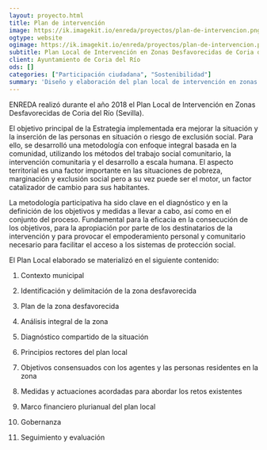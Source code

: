 ```yaml
---
layout: proyecto.html
title: Plan de intervención
image: https://ik.imagekit.io/enreda/proyectos/plan-de-intervencion.png?updatedAt=1700671434505
ogtype: website
ogimage: https://ik.imagekit.io/enreda/proyectos/plan-de-intervencion.png?updatedAt=1700671434505
subtitle: Plan Local de Intervención en Zonas Desfavorecidas de Coria del Río
client: Ayuntamiento de Coria del Río
ods: []
categories: ["Participación ciudadana", "Sostenibilidad"]
summary: 'Diseño y elaboración del plan local de intervención en zonas desfavorecidas de Coria del Río. '
---
```


ENREDA realizó durante el año 2018 el Plan Local de Intervención en Zonas Desfavorecidas de Coria del Río (Sevilla). 

El objetivo principal de la Estrategia implementada era mejorar la situación y la inserción de las personas en situación o riesgo de  exclusión social. Para ello, se desarrolló una metodología con enfoque integral basada en la comunidad, utilizando los métodos del trabajo social comunitario, la intervención comunitaria y el desarrollo a escala humana. El aspecto territorial es una factor importante en las situaciones de pobreza, marginación y exclusión social pero a su vez puede ser el motor, un factor catalizador de cambio para sus habitantes.

La metodología participativa ha sido clave en el diagnóstico y en la definición de los objetivos y medidas a llevar a cabo, así como en el conjunto del proceso. Fundamental para la eficacia en la consecución de los objetivos, para la apropiación por parte de los destinatarios de la intervención y para provocar el empoderamiento personal y comunitario necesario para facilitar el acceso a los sistemas de protección social. 

El Plan Local elaborado se materializó en el siguiente contenido: 

1. Contexto municipal

2. Identificación y delimitación de la zona desfavorecida

3. Plan de la zona desfavorecida

4. Análisis integral de la zona 

5. Diagnóstico compartido de la situación 

6. Principios rectores del plan local

7. Objetivos consensuados con los agentes y las personas residentes en la zona

8. Medidas y actuaciones acordadas para abordar los retos existentes

9. Marco financiero plurianual del plan local

10. Gobernanza

11. Seguimiento y evaluación